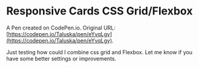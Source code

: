 # Responsive Cards CSS Grid/Flexbox 

A Pen created on CodePen.io. Original URL: [https://codepen.io/Taluska/pen/eYvqLgy](https://codepen.io/Taluska/pen/eYvqLgy).

Just testing how could I combine css grid and Flexbox. Let me know if you have some better settings or improvements. 